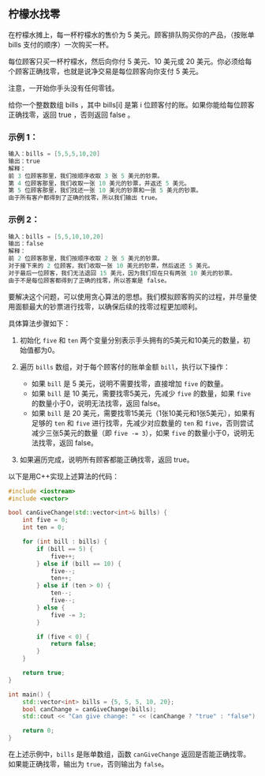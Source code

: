 ## 柠檬水找零

在柠檬水摊上，每一杯柠檬水的售价为 5 美元。顾客排队购买你的产品，（按账单 bills 支付的顺序）一次购买一杯。

每位顾客只买一杯柠檬水，然后向你付 5 美元、10 美元或 20 美元。你必须给每个顾客正确找零，也就是说净交易是每位顾客向你支付 5 美元。

注意，一开始你手头没有任何零钱。

给你一个整数数组 bills ，其中 bills[i] 是第 i 位顾客付的账。如果你能给每位顾客正确找零，返回 true ，否则返回 false 。

### 示例 1：

```cpp
输入：bills = [5,5,5,10,20]
输出：true
解释：
前 3 位顾客那里，我们按顺序收取 3 张 5 美元的钞票。
第 4 位顾客那里，我们收取一张 10 美元的钞票，并返还 5 美元。
第 5 位顾客那里，我们找还一张 10 美元的钞票和一张 5 美元的钞票。
由于所有客户都得到了正确的找零，所以我们输出 true。
```
### 示例 2：

```cpp
输入：bills = [5,5,10,10,20]
输出：false
解释：
前 2 位顾客那里，我们按顺序收取 2 张 5 美元的钞票。
对于接下来的 2 位顾客，我们收取一张 10 美元的钞票，然后返还 5 美元。
对于最后一位顾客，我们无法退回 15 美元，因为我们现在只有两张 10 美元的钞票。
由于不是每位顾客都得到了正确的找零，所以答案是 false。
```

要解决这个问题，可以使用贪心算法的思想。我们模拟顾客购买的过程，并尽量使用面额最大的钞票进行找零，以确保后续的找零过程更加顺利。

具体算法步骤如下：

1. 初始化 `five` 和 `ten` 两个变量分别表示手头拥有的5美元和10美元的数量，初始值都为0。

2. 遍历 `bills` 数组，对于每个顾客付的账单金额 `bill`，执行以下操作：
   - 如果 `bill` 是 5 美元，说明不需要找零，直接增加 `five` 的数量。
   - 如果 `bill` 是 10 美元，需要找零5美元，先减少 `five` 的数量，如果 `five` 的数量小于0，说明无法找零，返回 false。
   - 如果 `bill` 是 20 美元，需要找零15美元（1张10美元和1张5美元），如果有足够的 `ten` 和 `five` 进行找零，先减少对应数量的 `ten` 和 `five`，否则尝试减少三张5美元的数量（即 `five -= 3`），如果 `five` 的数量小于0，说明无法找零，返回 false。

3. 如果遍历完成，说明所有顾客都能正确找零，返回 true。

以下是用C++实现上述算法的代码：

```cpp
#include <iostream>
#include <vector>

bool canGiveChange(std::vector<int>& bills) {
    int five = 0;
    int ten = 0;

    for (int bill : bills) {
        if (bill == 5) {
            five++;
        } else if (bill == 10) {
            five--;
            ten++;
        } else if (ten > 0) {
            ten--;
            five--;
        } else {
            five -= 3;
        }

        if (five < 0) {
            return false;
        }
    }

    return true;
}

int main() {
    std::vector<int> bills = {5, 5, 5, 10, 20};
    bool canChange = canGiveChange(bills);
    std::cout << "Can give change: " << (canChange ? "true" : "false") << std::endl;

    return 0;
}
```

在上述示例中，`bills` 是账单数组，函数 `canGiveChange` 返回是否能正确找零。如果能正确找零，输出为 `true`，否则输出为 `false`。

